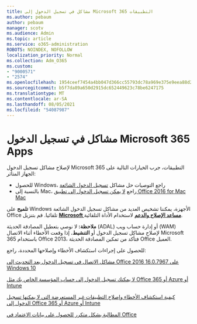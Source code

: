 ```yaml
---
title: مشاكل في تسجيل الدخول إلى Microsoft 365 التطبيقات
ms.author: pebaum
author: pebaum
manager: scotv
ms.audience: Admin
ms.topic: article
ms.service: o365-administration
ROBOTS: NOINDEX, NOFOLLOW
localization_priority: Normal
ms.collection: Adm_O365
ms.custom:
- "9000571"
- "2574"
ms.openlocfilehash: 1954ceef7454a4bb047d366cc55793dc78a969e375e9eea88d2d0dbe7f4997ef
ms.sourcegitcommit: b5f7da89a650d2915dc652449623c78be6247175
ms.translationtype: MT
ms.contentlocale: ar-SA
ms.lasthandoff: 08/05/2021
ms.locfileid: "54087987"
---
```

# <a name="issues-signing-into-microsoft-365-apps"></a>مشاكل في تسجيل الدخول Microsoft 365 Apps

لإصلاح مشاكل تسجيل الدخول Microsoft 365 التطبيقات، جرب الخيارات التالية على الجهاز المتأثر:  

- للحصول Windows، راجع التوصيات حل مشاكل [تسجيل الدخول الشائعة](https://docs.microsoft.com/office365/troubleshoot/administration/disabling-adal-wam-not-recommended#recommendations-on-resolving-common-sign-in-issues)
- بالنسبة إلى Mac، راجع [لا يمكن تسجيل الدخول إلى تطبيق Office 2016 for Mac Mac](https://docs.microsoft.com/office365/troubleshoot/authentication/sign-in-to-office-2016-for-mac-fail)

**تلميح** على Windows الأجهزة، يمكننا تشخيص العديد من مشاكل تسجيل الدخول الشائعة Office تلقائيا. قم بتنزيل **[Microsoft مساعد الإصلاح والدعم](https://aka.ms/SaRA-OfficeSignInScenario)** لاستخدام الأداة التلقائية.

**ملاحظة:** لا نوصي بتعطيل المصادقة الحديثة (ADAL) أو إدارة حساب ويب (WAM) لإصلاح مشاكل تسجيل الدخول أو **التنشيط.** إذا وقعت الأخطاء أثناء الاتصال Microsoft 365 باستخدام Office 2013، فتأكد من [](https://docs.microsoft.com/microsoft-365/admin/security-and-compliance/enable-modern-authentication) تمكين المصادقة الحديثة Office العميل.

للحصول على إجراءات استكشاف الأخطاء وإصلاحها المحددة، راجع:

[مشاكل الاتصال في تسجيل الدخول بعد التحديث إلى Office 2016 16.0.7967 على Windows 10](https://docs.microsoft.com/office365/troubleshoot/administration/connection-issue-when-sign-in-office-2016)  

[لا يمكنك تسجيل الدخول إلى حساب المؤسسة الخاص بك مثل Office 365 أو Azure أو Intune](https://docs.microsoft.com/office365/troubleshoot/authentication/sign-in-to-office-365-azure-intune)

[كيفية استكشاف الأخطاء وإصلاح التطبيقات غير المستعرضة التي لا يمكنها تسجيل الدخول إلى Office 365 أو Azure أو Intune](https://support.office.com/article/how-to-troubleshoot-non-browser-apps-that-can-t-sign-in-to-office-365-azure-or-intune-3ba1b268-66f6-462c-b0e5-070f5c2603c1?ui=en-US&rs=en-US&ad=US)

[المطالبة بشكل متكرر للحصول على بيانات الاعتماد في Office](https://docs.microsoft.com/office365/troubleshoot/authentication/access-denied-when-connect-to-office-365)
